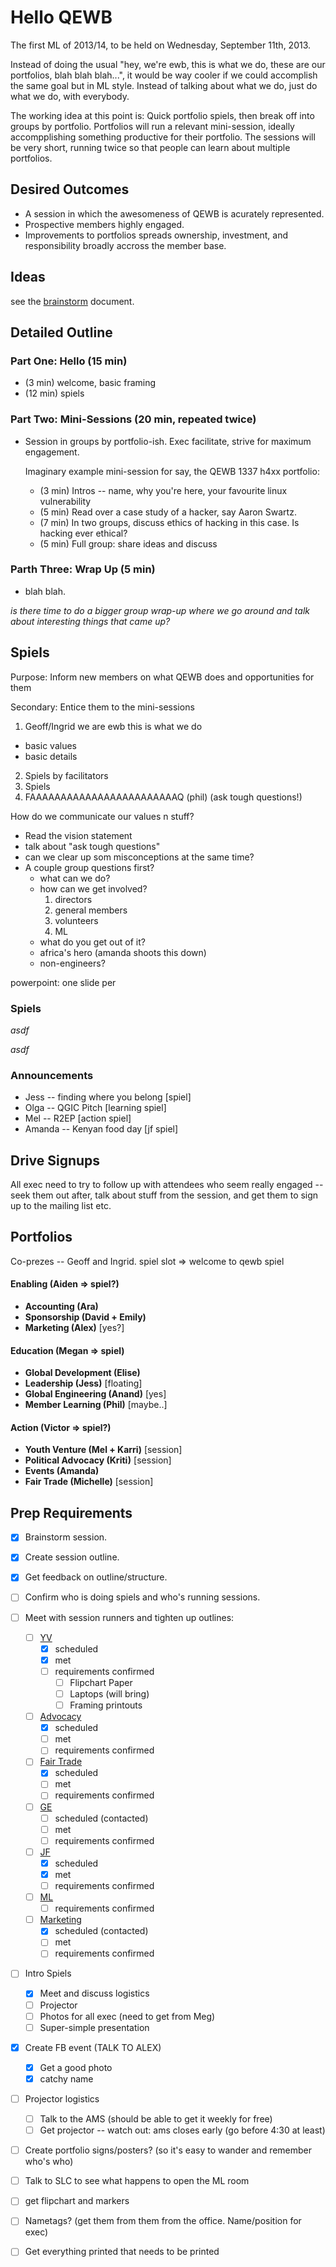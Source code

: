 Hello QEWB
==========

The first ML of 2013/14, to be held on Wednesday, September 11th, 2013.

Instead of doing the usual "hey, we're ewb, this is what we do, these are our portfolios, blah blah blah...", it would be way cooler if we could accomplish the same goal but in ML style. Instead of talking about what we do, just do what we do, with everybody.

The working idea at this point is: Quick portfolio spiels, then break off into groups by portfolio. Portfolios will run a relevant mini-session, ideally accompplishing something productive for their portfolio. The sessions will be very short, running twice so that people can learn about multiple portfolios.


Desired Outcomes
----------------

 * A session in which the awesomeness of QEWB is acurately represented.
 * Prospective members highly engaged.
 * Improvements to portfolios spreads ownership, investment, and responsibility broadly accross the member base.


Ideas
-----

see the [brainstorm](brainstorm.md) document.


Detailed Outline
----------------

### Part One: Hello (15 min)

 * (3 min) welcome, basic framing
 * (12 min) spiels


### Part Two: Mini-Sessions (20 min, repeated twice)

 * Session in groups by portfolio-ish. Exec facilitate, strive for maximum engagement.

   Imaginary example mini-session for say, the QEWB 1337 h4xx portfolio:

    * (3 min) Intros -- name, why you're here, your favourite linux vulnerability
    * (5 min) Read over a case study of a hacker, say Aaron Swartz.
    * (7 min) In two groups, discuss ethics of hacking in this case. Is hacking ever ethical?
    * (5 min) Full group: share ideas and discuss


### Parth Three: Wrap Up (5 min)

 * blah blah.


_is there time to do a bigger group wrap-up where we go around and talk about interesting things that came up?_


Spiels
------

Purpose: Inform new members on what QEWB does and opportunities for them

Secondary: Entice them to the mini-sessions

 1. Geoff/Ingrid we are ewb this is what we do
   * basic values
   * basic details
 2. Spiels by facilitators
 3. Spiels
 4. FAAAAAAAAAAAAAAAAAAAAAAAAQ (phil) (ask tough questions!)


How do we communicate our values n stuff?

 * Read the vision statement
 * talk about "ask tough questions"
 * can we clear up som misconceptions at the same time?
 * A couple group questions first?
   * what can we do?
   * how can we get involved?
      1. directors
      2. general members
      3. volunteers
      4. ML
   * what do you get out of it?
   * africa's hero (amanda shoots this down)
   * non-engineers?

powerpoint: one slide per 


### Spiels

*asdf*

*asdf*

### Announcements

 * Jess -- finding where you belong [spiel]
 * Olga -- QGIC Pitch [learning spiel]
 * Mel -- R2EP [action spiel]
 * Amanda -- Kenyan food day [jf spiel]



Drive Signups
-------------

All exec need to try to follow up with attendees who seem really engaged -- seek them out after, talk about stuff from the session, and get them to sign up to the mailing list etc.


Portfolios
----------

Co-prezes -- Geoff and Ingrid. spiel slot => welcome to qewb spiel   

#### Enabling (Aiden => spiel?)

 * **Accounting (Ara)**
 * **Sponsorship (David + Emily)**
 * **Marketing (Alex)** [yes?]

#### Education (Megan => spiel)

 * **Global Development (Elise)**
 * **Leadership (Jess)** [floating]
 * **Global Engineering (Anand)** [yes]
 * **Member Learning (Phil)** [maybe..]

#### Action (Victor => spiel?)

 * **Youth Venture (Mel + Karri)** [session]
 * **Political Advocacy (Kriti)** [session]
 * **Events (Amanda)**
 * **Fair Trade (Michelle)** [session]


Prep Requirements
-----------------

 * [x] Brainstorm session.
 * [x] Create session outline.
 * [x] Get feedback on outline/structure.
 * [ ] Confirm who is doing spiels and who's running sessions.
 * [ ] Meet with session runners and tighten up outlines:
   * [ ] [YV](outline-youth-venture.md)
     * [x] scheduled
     * [x] met
     * [ ] requirements confirmed
       * [ ] Flipchart Paper
       * [ ] Laptops (will bring)
       * [ ] Framing printouts
   * [ ] [Advocacy](outline-advocacy.md)
     * [x] scheduled
     * [ ] met
     * [ ] requirements confirmed
   * [ ] [Fair Trade](outline-fairtrade.md)
     * [x] scheduled
     * [ ] met
     * [ ] requirements confirmed
   * [ ] [GE](outline-ge.md)
     * [ ] scheduled (contacted)
     * [ ] met
     * [ ] requirements confirmed
   * [ ] [JF](outline-jf.md)
     * [x] scheduled
     * [x] met
     * [ ] requirements confirmed
   * [ ] [ML](outline-ml.md)
     * [ ] requirements confirmed
   * [ ] [Marketing](outline-marketing.md)
     * [x] scheduled (contacted)
     * [ ] met
     * [ ] requirements confirmed
 * [ ] Intro Spiels
   * [x] Meet and discuss logistics
   * [ ] Projector
   * [ ] Photos for all exec (need to get from Meg)
   * [ ] Super-simple presentation
 * [x] Create FB event (TALK TO ALEX)
   * [x] Get a good photo
   * [x] catchy name
 * [ ] Projector logistics
   * [ ] Talk to the AMS (should be able to get it weekly for free)
   * [ ] Get projector -- watch out: ams closes early (go before 4:30 at least)
 * [ ] Create portfolio signs/posters? (so it's easy to wander and remember who's who)
 * [ ] Talk to SLC to see what happens to open the ML room
 * [ ] get flipchart and markers
 * [ ] Nametags? (get them from them from the office. Name/position for exec)
 * [ ] Get everything printed that needs to be printed


